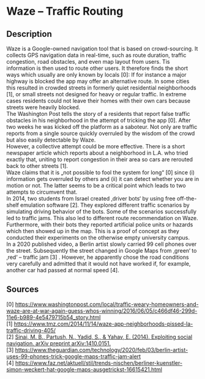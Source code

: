 # Waze – Traffic Routing

## Description

Waze is a Google-owned navigation tool that is based on crowd-sourcing. It collects GPS navigation data in real-time, such as route duration, traffic congestion, road obstacles, and even map layout from users. Tis information is then used to route other users. It therefore finds the short ways which usually are only known by locals [0]: If for instance a major highway is blocked the app may offer an alternative route. In some cities this resulted in crowded streets in formerly quiet residential neighborhoods [1], or small streets not designed for heavy or regular traffic. In extreme cases residents could not leave their homes with their own cars because streets were heavily blocked.   
The Washington Post tells the story of a residents that report false traffic obstacles in his neighborhood in the attempt of tricking the app [0]. After two weeks he was kicked off the platform as a saboteur. Not only are traffic reports from a single source quickly overruled by the wisdom of the crowd but also easily detectable by Waze.   
However, a collective attempt could be more effective. There is a short newspaper article which reports about a neighborhood in L.A. who tried exactly that, uniting to report congestion in their area so cars are rerouted back to other streets [1].   
Waze claims that it is „not possible to fool the system for long“ [0] since (i) information gets overruled by others and (ii) it can detect whether you are in motion or not. The latter seems to be a critical point which leads to two attempts to circumvent that.  
In 2014, two students from Israel created ‚driver bots‘ by using free off-the-shelf emulation software [2]. They explored different traffic scenarios by simulating driving behavior of the bots. Some of the scenarios successfully led to traffic jams. This also led to different route recommendation on Waze. Furthermore, with their bots they reported artificial police units or hazards which then showed up in the map. This is a proof of concept as they conducted their experiments on the otherwise empty university campus.  
In a 2020 published video, a Berlin artist slowly carried 99 cell phones over the street. Subsequently the street changed in Google Maps from ‚green‘ to ‚red‘ – traffic jam [3] . However, he apparently chose the road conditions very carefully and admitted that it would not have worked if, for example, another car had passed at normal speed [4].

## Sources
[0] https://www.washingtonpost.com/local/traffic-weary-homeowners-and-waze-are-at-war-again-guess-whos-winning/2016/06/05/c466df46-299d-11e6-b989-4e5479715b54_story.html  
[1] https://www.tmz.com/2014/11/14/waze-app-neighborhoods-pissed-la-traffic-driving-405/  
[2] [Sinai, M. B., Partush, N., Yadid, S., & Yahav, E. (2014). Exploiting social navigation. arXiv preprint arXiv:1410.0151.](https://arxiv.org/pdf/1410.0151.pdf)  
[3] https://www.theguardian.com/technology/2020/feb/03/berlin-artist-uses-99-phones-trick-google-maps-traffic-jam-alert  
[4] https://www.faz.net/aktuell/stil/trends-nischen/berliner-kuenstler-simon-weckert-hat-google-maps-ausgetrickst-16615421.html  
